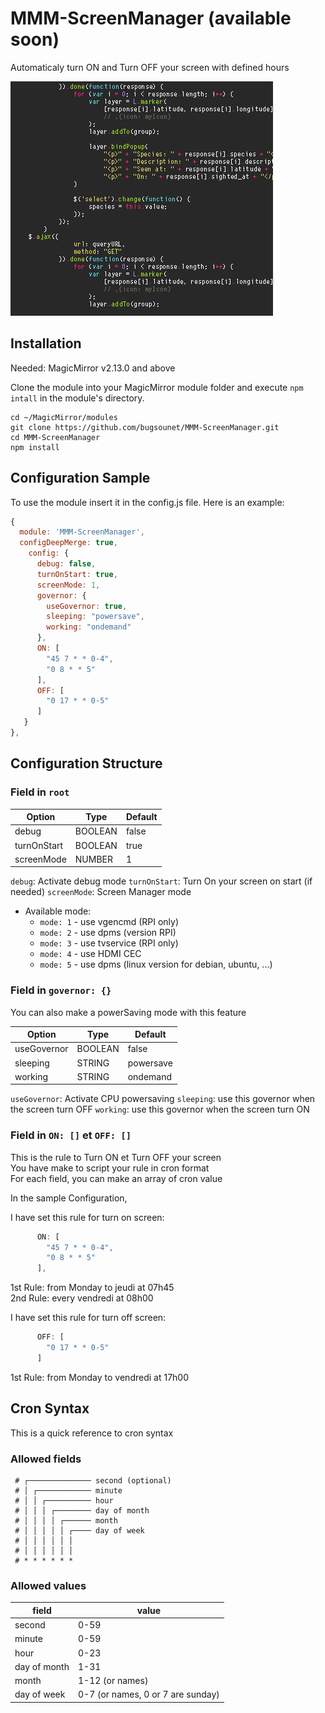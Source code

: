 # MMM-ScreenManager (available soon)

Automaticaly turn ON and Turn OFF your screen with defined hours

![](https://raw.githubusercontent.com/bugsounet/coding/main/undercoding.gif)

## Installation
Needed: MagicMirror v2.13.0 and above

Clone the module into your MagicMirror module folder and execute `npm intall` in the module's directory.
```
cd ~/MagicMirror/modules
git clone https://github.com/bugsounet/MMM-ScreenManager.git
cd MMM-ScreenManager
npm install
```

## Configuration Sample
To use the module insert it in the config.js file. Here is an example:

```js
{
  module: 'MMM-ScreenManager',
  configDeepMerge: true,
    config: {
      debug: false,
      turnOnStart: true,
      screenMode: 1,
      governor: {
        useGovernor: true,
        sleeping: "powersave",
        working: "ondemand"
      },
      ON: [
        "45 7 * * 0-4",
        "0 8 * * 5"
      ],
      OFF: [
        "0 17 * * 0-5"
      ]
   }
},
```

## Configuration Structure

### Field in `root`
| Option  | Type | Default |
| ------- | --- | --- |
| debug| BOOLEAN| false
| turnOnStart| BOOLEAN| true
| screenMode| NUMBER| 1

`debug`: Activate debug mode
`turnOnStart`: Turn On your screen on start (if needed)
`screenMode`: Screen Manager mode

 * Available mode:
   - `mode: 1` - use vgencmd (RPI only)
   - `mode: 2` - use dpms (version RPI)
   - `mode: 3` - use tvservice (RPI only)
   - `mode: 4` - use HDMI CEC
   - `mode: 5` - use dpms (linux version for debian, ubuntu, ...)

### Field in `governor: {}`

You can also make a powerSaving mode with this feature

| Option  | Type | Default |
| ------- | --- | --- |
|useGovernor| BOOLEAN| false
|sleeping| STRING| powersave
|working| STRING| ondemand

`useGovernor`: Activate CPU powersaving
`sleeping`: use this governor when the screen turn OFF
`working`: use this governor when the screen turn ON

### Field in `ON: []` et `OFF: []`

This is the rule to Turn ON et Turn OFF your screen<br>
You have make to script your rule in cron format<br>
For each field, you can make an array of cron value<br>

In the sample Configuration,

I have set this rule for turn on screen:
```js
      ON: [
        "45 7 * * 0-4",
        "0 8 * * 5"
      ],
```
1st Rule: from Monday to jeudi at 07h45<br>
2nd Rule: every vendredi at 08h00<br>

I have set this rule for turn off screen:
```js
      OFF: [
        "0 17 * * 0-5"
      ]
```
1st Rule: from Monday to vendredi at 17h00

## Cron Syntax

This is a quick reference to cron syntax

### Allowed fields

```
 # ┌────────────── second (optional)
 # │ ┌──────────── minute
 # │ │ ┌────────── hour
 # │ │ │ ┌──────── day of month
 # │ │ │ │ ┌────── month
 # │ │ │ │ │ ┌──── day of week
 # │ │ │ │ │ │
 # │ │ │ │ │ │
 # * * * * * *
```

### Allowed values

|     field    |        value        |
|--------------|---------------------|
|    second    |         0-59        |
|    minute    |         0-59        |
|     hour     |         0-23        |
| day of month |         1-31        |
|     month    |     1-12 (or names) |
|  day of week |     0-7 (or names, 0 or 7 are sunday)  |
